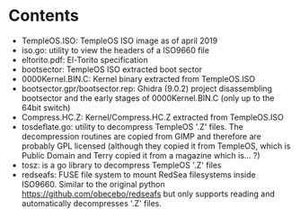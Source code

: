 # Contents
- TempleOS.ISO: TempleOS ISO image as of april 2019
- iso.go: utility to view the headers of a ISO9660 file
- eltorito.pdf: El-Torito specification
- bootsector: TempleOS ISO extracted boot sector
- 0000Kernel.BIN.C: Kernel binary extracted from TempleOS.ISO
- bootsector.gpr/bootsector.rep: Ghidra (9.0.2) project disassembling bootsector and the early stages of 0000Kernel.BIN.C (only up to the 64bit switch)
- Compress.HC.Z: Kernel/Compress.HC.Z extracted from TempleOS.ISO
- tosdeflate.go: utility to decompress TempleOS '.Z' files. The decompression routines are copied from GIMP and therefore are probably GPL licensed (although they copied it from TempleOS, which is Public Domain and Terry copied it from a magazine which is... ?)
- tosz: is a go library to decompress TempleOS '.Z' files
- redseafs: FUSE file system to mount RedSea filesystems inside ISO9660. Similar to the original python https://github.com/obecebo/redseafs but only supports reading and automatically decompresses '.Z' files.
